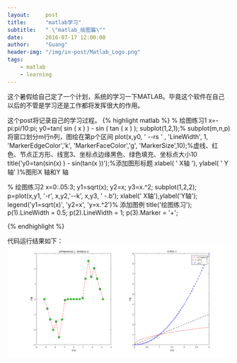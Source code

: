 ```yaml
---
layout:     post
title:      "matlab学习"
subtitle:   " \"matlab_绘图篇\""
date:       2016-07-17 12:00:00
author:     "Guang"
header-img: "/img/in-post/Matlab_Logo.png"
tags:
    - matlab
    - learning
---
```

这个暑假给自己定了一个计划，系统的学习一下MATLAB。毕竟这个软件在自己以后的不管是学习还是工作都将发挥很大的作用。  

这个post将记录自己的学习过程。
{% highlight matlab %}
% 绘图练习1
x=-pi:pi/10:pi;
y0=tan( sin ( x ) ) - sin ( tan ( x ) );
subplot(1,2,1);% subplot(m,n,p)将窗口划分m行n列，图绘在第p个区间
plot(x,y0, ' --rs ' , 'LineWidth', 1, 'MarkerEdgeColor','k', 'MarkerFaceColor','g', 'MarkerSize',10);%虚线、红色、节点正方形、线宽3、坐标点边缘黑色、绿色填充、坐标点大小10
title('y0=tan(sin(x) ) - sin(tan(x ))');%添加图形标题
xlabel( ' X轴 '), ylabel( ' Y轴' )%图形X 轴和Y 轴

% 绘图练习2
x=0:.05:3;
y1=sqrt(x);
y2=x;
y3=x.^2;
subplot(1,2,2);
p=plot(x,y1, '-r', x,y2,'--k', x,y3, ' -.b');
xlabel(' X轴'),ylabel('Y轴');
legend('y1=sqrt(x)', 'y2=x', 'y=x.^2')% 添加图例
title('绘图练习');
p(1).LineWidth = 0.5;
p(2).LineWidth = 1;
p(3).Marker = '+';

{% endhighlight %}

代码运行结果如下：   
![绘图1_2.png](/img/in-post/绘图1_2.png "绘图")
